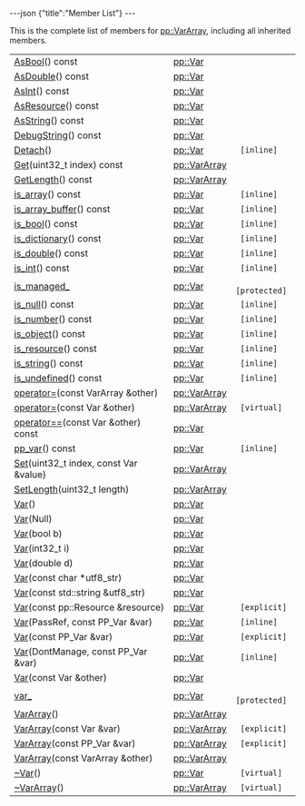 ---json {"title":"Member List"} ---

This is the complete list of members for <a href="/docs/native-client/pepper_dev/cpp/classpp_1_1_var_array/" class="el">pp::VarArray</a>, including all inherited members.

<table><tbody><tr class="odd"><td><a href="/docs/native-client/pepper_dev/cpp/classpp_1_1_var#a07e7a4ea38b990e6c230109823347e70" class="el">AsBool</a>() const</td><td><a href="/docs/native-client/pepper_dev/cpp/classpp_1_1_var/" class="el">pp::Var</a></td><td></td></tr><tr class="even"><td><a href="/docs/native-client/pepper_dev/cpp/classpp_1_1_var#a8a798b08e197948c161737fc7b745af6" class="el">AsDouble</a>() const</td><td><a href="/docs/native-client/pepper_dev/cpp/classpp_1_1_var/" class="el">pp::Var</a></td><td></td></tr><tr class="odd"><td><a href="/docs/native-client/pepper_dev/cpp/classpp_1_1_var#ad31cdb379b6ceaae967125e358c81d16" class="el">AsInt</a>() const</td><td><a href="/docs/native-client/pepper_dev/cpp/classpp_1_1_var/" class="el">pp::Var</a></td><td></td></tr><tr class="even"><td><a href="/docs/native-client/pepper_dev/cpp/classpp_1_1_var#a0346197dfa6ba350c6d9e3c85cc0ce80" class="el">AsResource</a>() const</td><td><a href="/docs/native-client/pepper_dev/cpp/classpp_1_1_var/" class="el">pp::Var</a></td><td></td></tr><tr class="odd"><td><a href="/docs/native-client/pepper_dev/cpp/classpp_1_1_var#a22a1e3b2a0783b949bedcdae49c07c97" class="el">AsString</a>() const</td><td><a href="/docs/native-client/pepper_dev/cpp/classpp_1_1_var/" class="el">pp::Var</a></td><td></td></tr><tr class="even"><td><a href="/docs/native-client/pepper_dev/cpp/classpp_1_1_var#a835b1e5a601d6e5ceb9a7d1b5fb7a66f" class="el">DebugString</a>() const</td><td><a href="/docs/native-client/pepper_dev/cpp/classpp_1_1_var/" class="el">pp::Var</a></td><td></td></tr><tr class="odd"><td><a href="/docs/native-client/pepper_dev/cpp/classpp_1_1_var#a84a725a42640a63747f7f6bc252b65d4" class="el">Detach</a>()</td><td><a href="/docs/native-client/pepper_dev/cpp/classpp_1_1_var/" class="el">pp::Var</a></td><td><code> [inline]</code></td></tr><tr class="even"><td><a href="/docs/native-client/pepper_dev/cpp/classpp_1_1_var_array#a61f3bd9357da964824bc3dfbc7715b12" class="el">Get</a>(uint32_t index) const</td><td><a href="/docs/native-client/pepper_dev/cpp/classpp_1_1_var_array/" class="el">pp::VarArray</a></td><td></td></tr><tr class="odd"><td><a href="/docs/native-client/pepper_dev/cpp/classpp_1_1_var_array#afaa8006ed2c7fa4fb99a6d9d96b91f5a" class="el">GetLength</a>() const</td><td><a href="/docs/native-client/pepper_dev/cpp/classpp_1_1_var_array/" class="el">pp::VarArray</a></td><td></td></tr><tr class="even"><td><a href="/docs/native-client/pepper_dev/cpp/classpp_1_1_var#a7a28894a77f9d69d1a4b0272bf80d657" class="el">is_array</a>() const</td><td><a href="/docs/native-client/pepper_dev/cpp/classpp_1_1_var/" class="el">pp::Var</a></td><td><code> [inline]</code></td></tr><tr class="odd"><td><a href="/docs/native-client/pepper_dev/cpp/classpp_1_1_var#ac0fd1d153203f8fe6c23b88618a5ef65" class="el">is_array_buffer</a>() const</td><td><a href="/docs/native-client/pepper_dev/cpp/classpp_1_1_var/" class="el">pp::Var</a></td><td><code> [inline]</code></td></tr><tr class="even"><td><a href="/docs/native-client/pepper_dev/cpp/classpp_1_1_var#a83773e6f9e2ac3723e33b6a1586d5c1e" class="el">is_bool</a>() const</td><td><a href="/docs/native-client/pepper_dev/cpp/classpp_1_1_var/" class="el">pp::Var</a></td><td><code> [inline]</code></td></tr><tr class="odd"><td><a href="/docs/native-client/pepper_dev/cpp/classpp_1_1_var#ae061050e5deaac345eb089b9cd8796ea" class="el">is_dictionary</a>() const</td><td><a href="/docs/native-client/pepper_dev/cpp/classpp_1_1_var/" class="el">pp::Var</a></td><td><code> [inline]</code></td></tr><tr class="even"><td><a href="/docs/native-client/pepper_dev/cpp/classpp_1_1_var#a4a9e093ddf1475542bf0b3231e03d631" class="el">is_double</a>() const</td><td><a href="/docs/native-client/pepper_dev/cpp/classpp_1_1_var/" class="el">pp::Var</a></td><td><code> [inline]</code></td></tr><tr class="odd"><td><a href="/docs/native-client/pepper_dev/cpp/classpp_1_1_var#ae7dd6f7e851c81ee259095f3e826f3fd" class="el">is_int</a>() const</td><td><a href="/docs/native-client/pepper_dev/cpp/classpp_1_1_var/" class="el">pp::Var</a></td><td><code> [inline]</code></td></tr><tr class="even"><td><a href="/docs/native-client/pepper_dev/cpp/classpp_1_1_var#a94bec264c03634f7ba66fb46ed4fda0b" class="el">is_managed_</a></td><td><a href="/docs/native-client/pepper_dev/cpp/classpp_1_1_var/" class="el">pp::Var</a></td><td><code> [protected]</code></td></tr><tr class="odd"><td><a href="/docs/native-client/pepper_dev/cpp/classpp_1_1_var#aa4a9d8309d3390aa56a4f2966daf6533" class="el">is_null</a>() const</td><td><a href="/docs/native-client/pepper_dev/cpp/classpp_1_1_var/" class="el">pp::Var</a></td><td><code> [inline]</code></td></tr><tr class="even"><td><a href="/docs/native-client/pepper_dev/cpp/classpp_1_1_var#ae803a32764804c873dd16c48bd4fdc83" class="el">is_number</a>() const</td><td><a href="/docs/native-client/pepper_dev/cpp/classpp_1_1_var/" class="el">pp::Var</a></td><td><code> [inline]</code></td></tr><tr class="odd"><td><a href="/docs/native-client/pepper_dev/cpp/classpp_1_1_var#a79ed26c49d64b536619a1ee574848a36" class="el">is_object</a>() const</td><td><a href="/docs/native-client/pepper_dev/cpp/classpp_1_1_var/" class="el">pp::Var</a></td><td><code> [inline]</code></td></tr><tr class="even"><td><a href="/docs/native-client/pepper_dev/cpp/classpp_1_1_var#a8ed51b6cd4e1b6fee46d8fdf27c98ef1" class="el">is_resource</a>() const</td><td><a href="/docs/native-client/pepper_dev/cpp/classpp_1_1_var/" class="el">pp::Var</a></td><td><code> [inline]</code></td></tr><tr class="odd"><td><a href="/docs/native-client/pepper_dev/cpp/classpp_1_1_var#a57ce2eb7f023f383194155b25b53d297" class="el">is_string</a>() const</td><td><a href="/docs/native-client/pepper_dev/cpp/classpp_1_1_var/" class="el">pp::Var</a></td><td><code> [inline]</code></td></tr><tr class="even"><td><a href="/docs/native-client/pepper_dev/cpp/classpp_1_1_var#afe677b5834bfb5f1364d212a52f1879e" class="el">is_undefined</a>() const</td><td><a href="/docs/native-client/pepper_dev/cpp/classpp_1_1_var/" class="el">pp::Var</a></td><td><code> [inline]</code></td></tr><tr class="odd"><td><a href="/docs/native-client/pepper_dev/cpp/classpp_1_1_var_array#a5acb01cba7823e5b4096a3d1c1cf31be" class="el">operator=</a>(const VarArray &amp;other)</td><td><a href="/docs/native-client/pepper_dev/cpp/classpp_1_1_var_array/" class="el">pp::VarArray</a></td><td></td></tr><tr class="even"><td><a href="/docs/native-client/pepper_dev/cpp/classpp_1_1_var_array#aeb98c95929dd46d1f64eba13db724154" class="el">operator=</a>(const Var &amp;other)</td><td><a href="/docs/native-client/pepper_dev/cpp/classpp_1_1_var_array/" class="el">pp::VarArray</a></td><td><code> [virtual]</code></td></tr><tr class="odd"><td><a href="/docs/native-client/pepper_dev/cpp/classpp_1_1_var#ad689c287e64f984eb951c57af303a444" class="el">operator==</a>(const Var &amp;other) const</td><td><a href="/docs/native-client/pepper_dev/cpp/classpp_1_1_var/" class="el">pp::Var</a></td><td></td></tr><tr class="even"><td><a href="/docs/native-client/pepper_dev/cpp/classpp_1_1_var#ad828439641c93930ff188b45b45b4261" class="el">pp_var</a>() const</td><td><a href="/docs/native-client/pepper_dev/cpp/classpp_1_1_var/" class="el">pp::Var</a></td><td><code> [inline]</code></td></tr><tr class="odd"><td><a href="/docs/native-client/pepper_dev/cpp/classpp_1_1_var_array#a6769d254d64ca6f0e5a5321ad9158d89" class="el">Set</a>(uint32_t index, const Var &amp;value)</td><td><a href="/docs/native-client/pepper_dev/cpp/classpp_1_1_var_array/" class="el">pp::VarArray</a></td><td></td></tr><tr class="even"><td><a href="/docs/native-client/pepper_dev/cpp/classpp_1_1_var_array#a6d37da10169a4e9f66152d74231694b9" class="el">SetLength</a>(uint32_t length)</td><td><a href="/docs/native-client/pepper_dev/cpp/classpp_1_1_var_array/" class="el">pp::VarArray</a></td><td></td></tr><tr class="odd"><td><a href="/docs/native-client/pepper_dev/cpp/classpp_1_1_var#af571fae55754a20ae95ffd140726d04c" class="el">Var</a>()</td><td><a href="/docs/native-client/pepper_dev/cpp/classpp_1_1_var/" class="el">pp::Var</a></td><td></td></tr><tr class="even"><td><a href="/docs/native-client/pepper_dev/cpp/classpp_1_1_var#a8dc13cf4d873293e06e6d23325ab2544" class="el">Var</a>(Null)</td><td><a href="/docs/native-client/pepper_dev/cpp/classpp_1_1_var/" class="el">pp::Var</a></td><td></td></tr><tr class="odd"><td><a href="/docs/native-client/pepper_dev/cpp/classpp_1_1_var#a6eba29ce9f635feb4ffbdfba1014ff99" class="el">Var</a>(bool b)</td><td><a href="/docs/native-client/pepper_dev/cpp/classpp_1_1_var/" class="el">pp::Var</a></td><td></td></tr><tr class="even"><td><a href="/docs/native-client/pepper_dev/cpp/classpp_1_1_var#a6de6c1f791f105b70d0cf815f63c2304" class="el">Var</a>(int32_t i)</td><td><a href="/docs/native-client/pepper_dev/cpp/classpp_1_1_var/" class="el">pp::Var</a></td><td></td></tr><tr class="odd"><td><a href="/docs/native-client/pepper_dev/cpp/classpp_1_1_var#a9bbdfd7d1aa2bd6c8d526ff5f6a2c035" class="el">Var</a>(double d)</td><td><a href="/docs/native-client/pepper_dev/cpp/classpp_1_1_var/" class="el">pp::Var</a></td><td></td></tr><tr class="even"><td><a href="/docs/native-client/pepper_dev/cpp/classpp_1_1_var#a24ae309e6e0335d2b16aab6039c231fa" class="el">Var</a>(const char *utf8_str)</td><td><a href="/docs/native-client/pepper_dev/cpp/classpp_1_1_var/" class="el">pp::Var</a></td><td></td></tr><tr class="odd"><td><a href="/docs/native-client/pepper_dev/cpp/classpp_1_1_var#a4b0c8c5ef714c9444cfd8f1dd4a9fb25" class="el">Var</a>(const std::string &amp;utf8_str)</td><td><a href="/docs/native-client/pepper_dev/cpp/classpp_1_1_var/" class="el">pp::Var</a></td><td></td></tr><tr class="even"><td><a href="/docs/native-client/pepper_dev/cpp/classpp_1_1_var#a7a9b5f09aa3c5f6f6ca961904c7d87ba" class="el">Var</a>(const pp::Resource &amp;resource)</td><td><a href="/docs/native-client/pepper_dev/cpp/classpp_1_1_var/" class="el">pp::Var</a></td><td><code> [explicit]</code></td></tr><tr class="odd"><td><a href="/docs/native-client/pepper_dev/cpp/classpp_1_1_var#a64a857e38d59b1e012a02d7b8f98680f" class="el">Var</a>(PassRef, const PP_Var &amp;var)</td><td><a href="/docs/native-client/pepper_dev/cpp/classpp_1_1_var/" class="el">pp::Var</a></td><td><code> [inline]</code></td></tr><tr class="even"><td><a href="/docs/native-client/pepper_dev/cpp/classpp_1_1_var#a52415e7de337c97b08eb70b06e0cda4b" class="el">Var</a>(const PP_Var &amp;var)</td><td><a href="/docs/native-client/pepper_dev/cpp/classpp_1_1_var/" class="el">pp::Var</a></td><td><code> [explicit]</code></td></tr><tr class="odd"><td><a href="/docs/native-client/pepper_dev/cpp/classpp_1_1_var#a2356640f40527226f295cc15ec01f302" class="el">Var</a>(DontManage, const PP_Var &amp;var)</td><td><a href="/docs/native-client/pepper_dev/cpp/classpp_1_1_var/" class="el">pp::Var</a></td><td><code> [inline]</code></td></tr><tr class="even"><td><a href="/docs/native-client/pepper_dev/cpp/classpp_1_1_var#aa87cbd4cc4bc47b6f1f8a749f60aa062" class="el">Var</a>(const Var &amp;other)</td><td><a href="/docs/native-client/pepper_dev/cpp/classpp_1_1_var/" class="el">pp::Var</a></td><td></td></tr><tr class="odd"><td><a href="/docs/native-client/pepper_dev/cpp/classpp_1_1_var#a7c1225564a0e3ab910823fc20d2611ab" class="el">var_</a></td><td><a href="/docs/native-client/pepper_dev/cpp/classpp_1_1_var/" class="el">pp::Var</a></td><td><code> [protected]</code></td></tr><tr class="even"><td><a href="/docs/native-client/pepper_dev/cpp/classpp_1_1_var_array#a780daccc2dc02eac8a52b3c6acf245ed" class="el">VarArray</a>()</td><td><a href="/docs/native-client/pepper_dev/cpp/classpp_1_1_var_array/" class="el">pp::VarArray</a></td><td></td></tr><tr class="odd"><td><a href="/docs/native-client/pepper_dev/cpp/classpp_1_1_var_array#a3aabef79f9d8af79a4ef5dda73a09c05" class="el">VarArray</a>(const Var &amp;var)</td><td><a href="/docs/native-client/pepper_dev/cpp/classpp_1_1_var_array/" class="el">pp::VarArray</a></td><td><code> [explicit]</code></td></tr><tr class="even"><td><a href="/docs/native-client/pepper_dev/cpp/classpp_1_1_var_array#abb66ecc726d9aca28bd4a430a391a5d3" class="el">VarArray</a>(const PP_Var &amp;var)</td><td><a href="/docs/native-client/pepper_dev/cpp/classpp_1_1_var_array/" class="el">pp::VarArray</a></td><td><code> [explicit]</code></td></tr><tr class="odd"><td><a href="/docs/native-client/pepper_dev/cpp/classpp_1_1_var_array#a839cc2aa7b5a4698f3a11214f76e56c0" class="el">VarArray</a>(const VarArray &amp;other)</td><td><a href="/docs/native-client/pepper_dev/cpp/classpp_1_1_var_array/" class="el">pp::VarArray</a></td><td></td></tr><tr class="even"><td><a href="/docs/native-client/pepper_dev/cpp/classpp_1_1_var#a148a5009f2f445edfec0a5f83ed94cf4" class="el">~Var</a>()</td><td><a href="/docs/native-client/pepper_dev/cpp/classpp_1_1_var/" class="el">pp::Var</a></td><td><code> [virtual]</code></td></tr><tr class="odd"><td><a href="/docs/native-client/pepper_dev/cpp/classpp_1_1_var_array#a667aca2cad8fd48469dab1228f479284" class="el">~VarArray</a>()</td><td><a href="/docs/native-client/pepper_dev/cpp/classpp_1_1_var_array/" class="el">pp::VarArray</a></td><td><code> [virtual]</code></td></tr></tbody></table>
